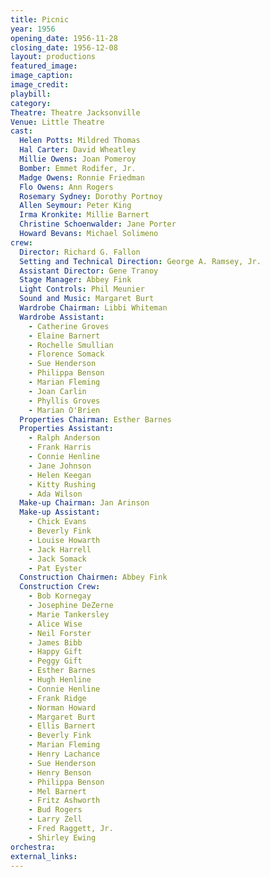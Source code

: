 ```yaml
---
title: Picnic
year: 1956
opening_date: 1956-11-28
closing_date: 1956-12-08
layout: productions
featured_image: 
image_caption:
image_credit:
playbill: 
category: 
Theatre: Theatre Jacksonville
Venue: Little Theatre
cast:
  Helen Potts: Mildred Thomas
  Hal Carter: David Wheatley
  Millie Owens: Joan Pomeroy
  Bomber: Emmet Rodifer, Jr.
  Madge Owens: Ronnie Friedman
  Flo Owens: Ann Rogers
  Rosemary Sydney: Dorothy Portnoy
  Allen Seymour: Peter King
  Irma Kronkite: Millie Barnert
  Christine Schoenwalder: Jane Porter
  Howard Bevans: Michael Solimeno
crew:
  Director: Richard G. Fallon
  Setting and Technical Direction: George A. Ramsey, Jr.
  Assistant Director: Gene Tranoy
  Stage Manager: Abbey Fink
  Light Controls: Phil Meunier
  Sound and Music: Margaret Burt
  Wardrobe Chairman: Libbi Whiteman
  Wardrobe Assistant:
    - Catherine Groves
    - Elaine Barnert
    - Rochelle Smullian
    - Florence Somack
    - Sue Henderson
    - Philippa Benson
    - Marian Fleming
    - Joan Carlin
    - Phyllis Groves
    - Marian O'Brien
  Properties Chairman: Esther Barnes
  Properties Assistant:
    - Ralph Anderson
    - Frank Harris
    - Connie Henline
    - Jane Johnson
    - Helen Keegan
    - Kitty Rushing
    - Ada Wilson
  Make-up Chairman: Jan Arinson
  Make-up Assistant:
    - Chick Evans
    - Beverly Fink
    - Louise Howarth
    - Jack Harrell
    - Jack Somack
    - Pat Eyster
  Construction Chairmen: Abbey Fink
  Construction Crew:
    - Bob Kornegay
    - Josephine DeZerne
    - Marie Tankersley
    - Alice Wise
    - Neil Forster
    - James Bibb
    - Happy Gift
    - Peggy Gift
    - Esther Barnes
    - Hugh Henline
    - Connie Henline
    - Frank Ridge
    - Norman Howard
    - Margaret Burt
    - Ellis Barnert
    - Beverly Fink
    - Marian Fleming
    - Henry Lachance
    - Sue Henderson
    - Henry Benson
    - Philippa Benson
    - Mel Barnert
    - Fritz Ashworth
    - Bud Rogers
    - Larry Zell
    - Fred Raggett, Jr.
    - Shirley Ewing
orchestra:
external_links:
---
```


